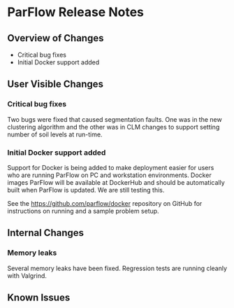 # ParFlow Release Notes

## Overview of Changes

* Critical bug fixes
* Initial Docker support added

## User Visible Changes

### Critical bug fixes

Two bugs were fixed that caused segmentation faults.  One was in the
new clustering algorithm and the other was in CLM changes to support
setting number of soil levels at run-time.

### Initial Docker support added

Support for Docker is being added to make deployment easier for users
who are running ParFlow on PC and workstation environments.  Docker
images ParFlow will be available at DockerHub and should be
automatically built when ParFlow is updated.  We are still testing
this.

See the https://github.com/parflow/docker repository on GitHub for
instructions on running and a sample problem setup.

## Internal Changes

### Memory leaks

Several memory leaks have been fixed.  Regression tests are running
cleanly with Valgrind.

## Known Issues

